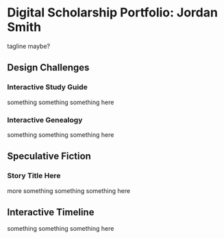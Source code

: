 # Digital Scholarship Portfolio: Jordan Smith
tagline maybe? 

## Design Challenges 

### Interactive Study Guide
something something something here 

### Interactive Genealogy 
something something something here  

## Speculative Fiction
### Story Title Here
more something something something here 

## Interactive Timeline
something something something here 
